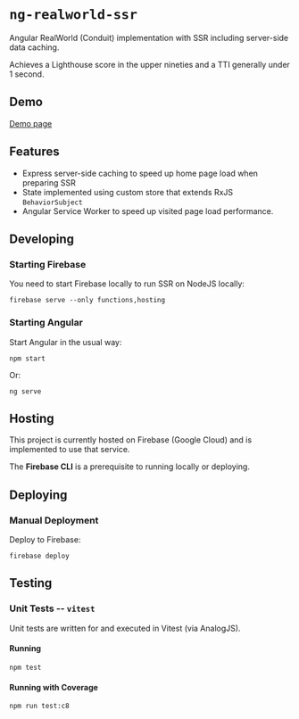 # `ng-realworld-ssr`

Angular RealWorld (Conduit) implementation with SSR including server-side data caching.

Achieves a Lighthouse score in the upper nineties and a TTI generally under 1 second.

## Demo
[Demo page](https://ng-realworld-ssr-project.web.app/)

## Features
- Express server-side caching to speed up home page load when preparing SSR
- State implemented using custom store that extends RxJS `BehaviorSubject`
- Angular Service Worker to speed up visited page load performance.

## Developing

### Starting Firebase
You need to start Firebase locally to run SSR on NodeJS locally:
```
firebase serve --only functions,hosting
```

### Starting Angular
Start Angular in the usual way:
```
npm start
```
Or:
```
ng serve
```

## Hosting
This project is currently hosted on Firebase (Google Cloud) and is implemented to use that service.

The **Firebase CLI** is a prerequisite to running locally or deploying.

## Deploying

### Manual Deployment
Deploy to Firebase:
```
firebase deploy
```

## Testing

### Unit Tests -- `vitest`

Unit tests are written for and executed in Vitest (via AnalogJS).

#### Running 
```
npm test
```

#### Running with Coverage
```
npm run test:c8
```

